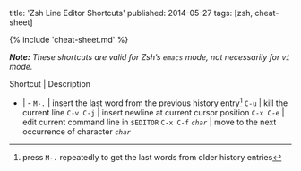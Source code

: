 title: 'Zsh Line Editor Shortcuts'
published: 2014-05-27
tags: [zsh, cheat-sheet]

{% include 'cheat-sheet.md' %}

*__Note:__ These shortcuts are valid for Zsh’s `emacs` mode, not necessarily
for `vi` mode.*

Shortcut | Description
- | -
`M-.` | insert the last word from the previous history entry[^b140527a]
`C-u` | kill the current line
`C-v C-j` | insert newline at current cursor position
`C-x C-e` | edit current command line in `$EDITOR`
`C-x C-f` *`char`* | move to the next occurrence of character *`char`*

[^b140527a]:
    press `M-.` repeatedly to get the last words from older history entries
